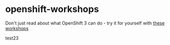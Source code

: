 # openshift-workshops
Don't just read about what OpenShift 3 can do - try it for yourself with [these workshops][1]

[1]: http://dudash.github.io/openshift-workshops/



test23
